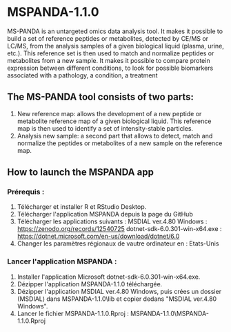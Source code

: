 # MSPANDA-1.1.0
MS-PANDA is an untargeted omics data analysis tool.
It makes it possible to build a set of reference peptides or metabolites,
detected by CE/MS or LC/MS, from the analysis samples of a given biological liquid (plasma, urine, etc.).
This reference set is then used to match and normalize peptides or metabolites from a new sample.
It makes it possible to compare protein expression between different conditions,
to look for possible biomarkers associated with a pathology, a condition, a treatment
 
## The MS-PANDA tool consists of two parts:
1. New reference map: allows the development of a new peptide or metabolite reference map of a given biological liquid.
This reference map is then used to identify a set of intensity-stable particles.
2. Analysis new sample: a second part that allows to detect, match and normalize the peptides or metabolites of a new sample on the reference map.

## How to launch the MSPANDA app
### Prérequis :
1. Télécharger et installer R et RStudio Desktop.
2. Télécharger l'application MSPANDA depuis la page du GitHub
3. Télécharger les applications suivants :
	MSDIAL ver.4.80 Windows : https://zenodo.org/records/12540725
	dotnet-sdk-6.0.301-win-x64.exe : https://dotnet.microsoft.com/en-us/download/dotnet/6.0
4. Changer les paramètres régionaux de vautre ordinateur en : Etats-Unis

### Lancer l'application MSPANDA :
1. Installer l'application Microsoft dotnet-sdk-6.0.301-win-x64.exe.
2. Dézipper l'application MSPANDA-1.1.0 téléchargée.
3. Dézipper l'application MSDIAL ver.4.80 Windows, puis crées un dossier (MSDIAL) dans MSPANDA-1.1.0\lib et copier dedans "MSDIAL ver.4.80 Windows".
4. Lancer le fichier MSPANDA-1.1.0.Rproj : MSPANDA-1.1.0\MSPANDA-1.1.0.Rproj

